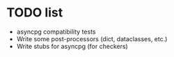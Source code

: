 # TODO list
* asyncpg compatibility tests
* Write some post-processors (dict, dataclasses, etc.)
* Write stubs for asyncpg (for checkers)
